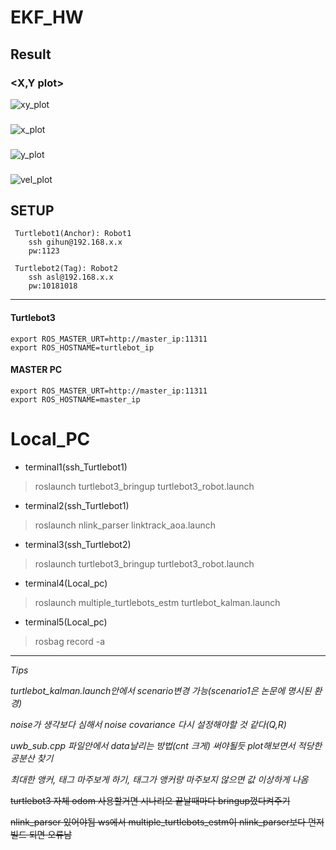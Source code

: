 # EKF_HW

## Result
### <X,Y plot>
![xy_plot](https://github.com/KYH04444/EKF_HW/assets/121211187/3d6b10e0-6549-4713-8829-7817f540b729)


### <X plot>

![x_plot](https://github.com/KYH04444/EKF_HW/assets/121211187/0b179ab7-bc8e-47e2-a2f2-7bf2cad2f61b)

### <Y plot>

![y_plot](https://github.com/KYH04444/EKF_HW/assets/121211187/ff5a87a3-4b98-4298-bb3b-6d34e4939b00)

### <Linear Velocity plot>

![vel_plot](https://github.com/KYH04444/EKF_HW/assets/121211187/7621dcdd-e913-419a-87d1-5914031279c0)

## SETUP
     Turtlebot1(Anchor): Robot1
        ssh gihun@192.168.x.x
        pw:1123

     Turtlebot2(Tag): Robot2
        ssh asl@192.168.x.x
        pw:10181018
--- 

#### Turtlebot3

    export ROS_MASTER_URT=http://master_ip:11311
    export ROS_HOSTNAME=turtlebot_ip

#### MASTER PC

    export ROS_MASTER_URT=http://master_ip:11311
    export ROS_HOSTNAME=master_ip


# Local_PC

- terminal1(ssh_Turtlebot1)
>roslaunch turtlebot3_bringup turtlebot3_robot.launch 

- terminal2(ssh_Turtlebot1)
>roslaunch nlink_parser linktrack_aoa.launch 

- terminal3(ssh_Turtlebot2)
>roslaunch turtlebot3_bringup turtlebot3_robot.launch 

- terminal4(Local_pc)
>roslaunch multiple_turtlebots_estm turtlebot_kalman.launch 

- terminal5(Local_pc)
>rosbag record -a    

---------------
   
        
*Tips*

_turtlebot_kalman.launch안에서 scenario변경 가능(scenario1은 논문에 명시된 환경)_

_noise가 생각보다 심해서 noise covariance 다시 설정해야할 것 같다(Q,R)_

_uwb_sub.cpp 파일안에서 data날리는 방법(cnt 크게) 써야될듯 plot해보면서 적당한 공분산 찾기_
    
_최대한 앵커, 태그 마주보게 하기, 태그가 앵커랑 마주보지 않으면 값 이상하게 나옴_

~~turtlebot3 자체 odom 사용할거면 시나리오 끝날때마다 bringup껐다켜주기~~

~~nlink_parser 있어야됨 ws에서 multiple_turtlebots_estm이 nlink_parser보다 먼저 빌드 되면 오류남~~

